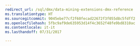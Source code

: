```yaml
--- 
redirect_url: /sql/dmx/data-mining-extensions-dmx-reference
ms.translationtype: HT
ms.sourcegitcommit: 9045ebe77cf2f60fecad22672f3f055d8c5fdff2
ms.openlocfilehash: 5fbc9af9de635953d14f4c3652f48fe9bd8310ac
ms.contentlocale: it-it
ms.lasthandoff: 07/31/2017

--- 
```


